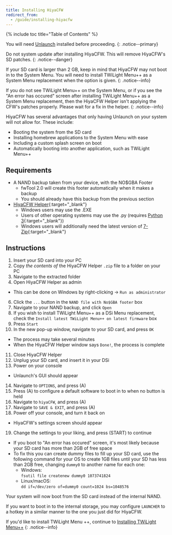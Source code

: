 ```yaml
---
title: Installing HiyaCFW
redirect_from:
  - /guide/installing-hiyacfw
---
```


{% include toc title="Table of Contents" %}

You will need [Unlaunch](installing-unlaunch/) installed before proceeding.
{: .notice--primary}

Do not system update after installing HiyaCFW. This will remove HiyaCFW's SD patches.
{: .notice--danger}

If your SD card is larger than 2 GB, keep in mind that HiyaCFW may not boot in to the System Menu. You will need to install TWiLight Menu++ as a System Menu replacement when the option is given.
{: .notice--info}

If you do not see TWiLight Menu++ on the System Menu, or if you see the "An error has occured" screen after installing TWiLight Menu++ as a System Menu replacement, then the HiyaCFW Helper isn't applying the CFW's patches properly. Please wait for a fix in the helper.
{: .notice--info}

HiyaCFW has several advantages that only having Unlaunch on your system will not allow for. These include:
- Booting the system from the SD card
- Installing homebrew applications to the System Menu with ease
- Including a custom splash screen on boot
- Automatically booting into another application, such as TWiLight Menu++


## Requirements

- A NAND backup taken from your device, with the NO$GBA Footer
  - fwTool 2.0 will create this footer automatically when it makes a backup
  - You should already have this backup from the previous section
- [HiyaCFW Helper](https://github.com/mondul/HiyaCFW-Helper/releases){:target="_blank"}
  - Windows users may use the .EXE
  - Users of other operating systems may use the .py (requires [Python 3](https://www.python.org/downloads/){:target="_blank"})
  - Windows users will additionally need the latest version of [7-Zip](https://www.7-zip.org/download.html){:target="_blank"}

## Instructions

1. Insert your SD card into your PC
2. Copy *the contents of* the HiyaCFW Helper `.zip` file to a folder on your PC
3. Navigate to the extracted folder
4. Open HiyaCFW Helper as admin
  - This can be done on Windows by right-clicking -> `Run as administrator`
6. Click the `...` button in the `NAND file with No$GBA footer` box
7. Navigate to your NAND backup, and click `Open`
8. If you wish to install TWiLight Menu++ as a DSi Menu replacement, check the `Install latest TWiLight Menu++ on latest firmware` box
9. Press `Start`
10. In the new pop-up window, navigate to your SD card, and press `OK`
  - The process may take several minutes
  - When the HiyaCFW Helper window says `Done!`, the process is complete
11. Close HiyaCFW Helper
12. Unplug your SD card, and insert it in your DSi
13. Power on your console
  - Unlaunch's GUI should appear
14. Navigate to `OPTIONS`, and press (A)
15. Press (A) to configure a default software to boot in to when no button is held
16. Navigate to `hiyaCFW`, and press (A)
17. Navigate to `SAVE & EXIT`, and press (A)
18. Power off your console, and turn it back on
  - HiyaCFW's settings screen should appear
19. Change the settings to your liking, and press (START) to continue
  - If you boot to "An error has occured" screen, it's most likely because your SD card has more than 2GB of free space
  - To fix this you can create dummy files to fill up your SD card, use the following command for your OS to create 1GB files until your SD has less than 2GB free, changing `dummy0` to another name for each one:
    - Windows:<br>
    `fsutil file createnew dummy0 1073741824`
    - Linux/macOS:<br>
    `dd if=/dev/zero of=dummy0 count=1024 bs=1048576`

Your system will now boot from the SD card instead of the internal NAND.

If you want to boot in to the internal storage, you may configure `LAUNCHER` to a hotkey in a similar manner to the one you just did for HiyaCFW.

If you'd like to install TWiLight Menu ++, continue to [Installing TWiLight Menu++](installing-twilight-menu++)
{: .notice--info}